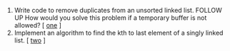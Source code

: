 1.  Write code to remove duplicates from an unsorted linked list. FOLLOW UP How would you solve this problem if a temporary buffer is not allowed? [  [one][101] ]
2.  Implement an algorithm to find the kth to last element of a singly linked list. [ [two][102] ]

[101]:https://github.com/inadram/CrackingCode/tree/master/src/main/dataStructures/LinkedLists/One
[102]:https://github.com/inadram/CrackingCode/tree/master/src/main/dataStructures/LinkedLists/Two
